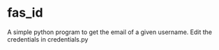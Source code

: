 # fas_id
A simple python program to get the email of a given username. Edit the credentials in credentials.py
